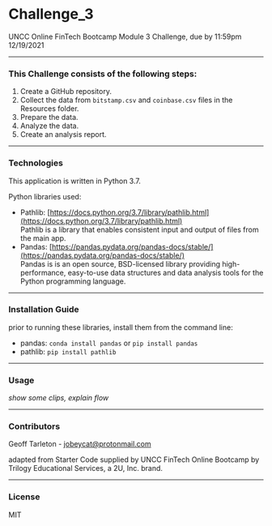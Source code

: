 # Challenge_3
UNCC Online FinTech Bootcamp Module 3 Challenge, due by 11:59pm 12/19/2021

---

### This Challenge consists of the following steps:

   1. Create a GitHub repository.
   2. Collect the data from `bitstamp.csv` and `coinbase.csv` files in the Resources folder.
   3. Prepare the data.
   4. Analyze the data.
   5. Create an analysis report.
    
---

### Technologies

This application is written in Python 3.7.

Python libraries used:
- Pathlib: [https://docs.python.org/3.7/library/pathlib.html](https://docs.python.org/3.7/library/pathlib.html)  
  Pathlib is a library that enables consistent input and output of files from the main app. 
 - Pandas: [https://pandas.pydata.org/pandas-docs/stable/](https://pandas.pydata.org/pandas-docs/stable/)  
 Pandas is is an open source, BSD-licensed library providing high-performance, easy-to-use data structures and data analysis tools for the Python programming language.
---
### Installation Guide

prior to running these libraries, install them from the command line:  
  - pandas: `conda install pandas` or `pip install pandas`  
  - pathlib: `pip install pathlib`
---
### Usage

*show some clips, explain flow*

---
### Contributors

Geoff Tarleton - jobeycat@protonmail.com

adapted from Starter Code supplied by UNCC FinTech Online Bootcamp by Trilogy Educational Services, a 2U, Inc. brand.

---

### License

MIT